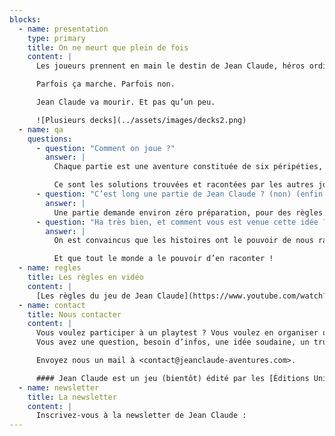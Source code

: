 ```yaml
---
blocks:
  - name: presentation
    type: primary
    title: On ne meurt que plein de fois
    content: |
      Les joueurs prennent en main le destin de Jean Claude, héros ordinaire confronté à une série de périls tout à fait extraordinaires. Chacun leur tour, ils vont raconter comment Jean Claude a échappé à une mort certaine.

      Parfois ça marche. Parfois non.

      Jean Claude va mourir. Et pas qu’un peu.

      ![Plusieurs decks](../assets/images/decks2.png)
  - name: qa
    questions:
      - question: "Comment on joue ?"
        answer: |
          Chaque partie est une aventure constituée de six péripéties, racontées par l’un des joueurs, qui endosse le rôle de Maître de Jeu.

          Ce sont les solutions trouvées et racontées par les autres joueurs qui vont rendre l’aventure de Jean Claude unique.
      - question: "C’est long une partie de Jean Claude ? (non) (enfin ça dépend)"
        answer: |
          Une partie demande environ zéro préparation, pour des règles expliquées en moins de 3 minutes, un nombre de joueurs variant de 2 à plein et une durée d’à peu près une demie heure.
      - question: "Ha très bien, et comment vous est venue cette idée ?"
        answer: |
          On est convaincus que les histoires ont le pouvoir de nous rapprocher.

          Et que tout le monde a le pouvoir d’en raconter !
  - name: regles
    title: Les règles en vidéo
    content: |
      [Les règles du jeu de Jean Claude](https://www.youtube.com/watch?v=lp9ch3YPeWo){embed}
  - name: contact
    title: Nous contacter
    content: |
      Vous voulez participer à un playtest ? Vous voulez en organiser un ?
      Vous avez une question, besoin d’infos, une idée soudaine, un truc à nous raconter ou des choses à nous dire ?

      Envoyez nous un mail à <contact@jeanclaude-aventures.com>.

      #### Jean Claude est un jeu (bientôt) édité par les [Éditions Univers Détendu](https://www.linkedin.com/company/univers-detendu/), conçu à 8 mains par [Damien Barré](https://damien.super.site), [Cyril Rimbaud](https://www.cyroul.com/), [Olivier Ravard](https://www.linkedin.com/in/mrolivier/) et [Cécile Ricordeau](https://www.cecillie.fr).{.text-neutral-400}
  - name: newsletter
    title: La newsletter
    content: |
      Inscrivez-vous à la newsletter de Jean Claude :
---
```

